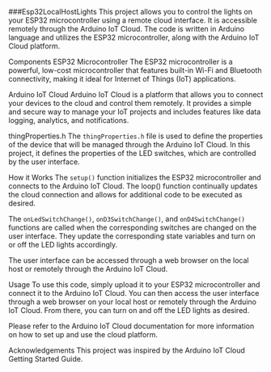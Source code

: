 ###Esp32LocalHostLights
This project allows you to control the lights on your ESP32 microcontroller using a remote cloud interface. It is accessible remotely through the Arduino IoT Cloud. The code is written in Arduino language and utilizes the ESP32 microcontroller, along with the Arduino IoT Cloud platform.

Components
ESP32 Microcontroller
The ESP32 microcontroller is a powerful, low-cost microcontroller that features built-in Wi-Fi and Bluetooth connectivity, making it ideal for Internet of Things (IoT) applications.

Arduino IoT Cloud
Arduino IoT Cloud is a platform that allows you to connect your devices to the cloud and control them remotely. It provides a simple and secure way to manage your IoT projects and includes features like data logging, analytics, and notifications.

thingProperties.h
The `thingProperties.h` file is used to define the properties of the device that will be managed through the Arduino IoT Cloud. In this project, it defines the properties of the LED switches, which are controlled by the user interface.

How it Works
The `setup()` function initializes the ESP32 microcontroller and connects to the Arduino IoT Cloud. The loop() function continually updates the cloud connection and allows for additional code to be executed as desired.

The `onLedSwitchChange()`, `onD3SwitchChange()`, and `onD4SwitchChange()` functions are called when the corresponding switches are changed on the user interface. They update the corresponding state variables and turn on or off the LED lights accordingly.

The user interface can be accessed through a web browser on the local host or remotely through the Arduino IoT Cloud.

Usage
To use this code, simply upload it to your ESP32 microcontroller and connect it to the Arduino IoT Cloud. You can then access the user interface through a web browser on your local host or remotely through the Arduino IoT Cloud. From there, you can turn on and off the LED lights as desired.

Please refer to the Arduino IoT Cloud documentation for more information on how to set up and use the cloud platform.

Acknowledgements
This project was inspired by the Arduino IoT Cloud Getting Started Guide.
